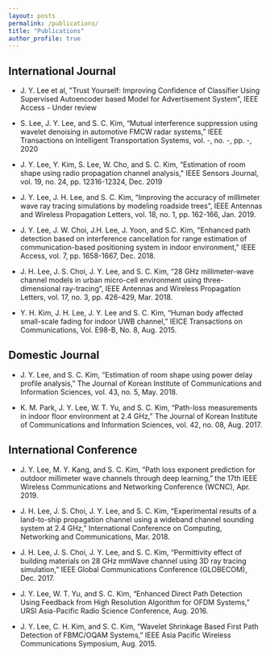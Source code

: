 ```yaml
---
layout: posts
permalink: /publications/
title: "Publications"
author_profile: true
---
```


## International Journal

- J. Y. Lee et al, "Trust Yourself: Improving Confidence of Classifier Using Supervised Autoencoder based Model for Advertisement System", IEEE Access - Under review

- S. Lee, J. Y. Lee, and S. C. Kim, “Mutual interference suppression using wavelet denoising in automotive FMCW radar systems,” IEEE Transactions on Intelligent Transportation Systems, vol. -, no. -, pp. -, 2020

- J. Y. Lee, Y. Kim, S. Lee, W. Cho, and S. C. Kim, “Estimation of room shape using radio propagation channel analysis," IEEE Sensors Journal, vol. 19, no. 24, pp. 12316-12324, Dec. 2019

- J. Y. Lee, J. H. Lee, and S. C. Kim, “Improving the accuracy of millimeter wave ray tracing simulations by modeling roadside trees”, IEEE Antennas and Wireless Propagation Letters, vol. 18, no. 1, pp. 162-166, Jan. 2019.

- J. Y. Lee, J. W. Choi, J.H. Lee, J. Yoon, and S.C. Kim, "Enhanced path detection based on interference cancellation for range estimation of communication-based positioning system in indoor environment," IEEE Access, vol. 7, pp. 1658-1667, Dec. 2018.

- J. H. Lee, J. S. Choi, J. Y. Lee, and S. C. Kim, “28 GHz millimeter-wave channel models in urban micro-cell environment using three-dimensional ray-tracing”, IEEE Antennas and Wireless Propagation Letters, vol. 17, no. 3, pp. 426-429, Mar. 2018.

- Y. H. Kim, J. H. Lee, J. Y. Lee and S. C. Kim, “Human body affected small-scale fading for indoor UWB channel,” IEICE Transactions on Communications, Vol. E98-B, No. 8, Aug. 2015.

## Domestic Journal

- J. Y. Lee, and S. C. Kim, “Estimation of room shape using power delay profile analysis,” The Journal of Korean Institute of Communications and Information Sciences, vol. 43, no. 5, May. 2018.

- K. M. Park, J. Y. Lee, W. T. Yu, and S. C. Kim, “Path-loss measurements in indoor floor environment at 2.4 GHz,” The Journal of Korean Institute of Communications and Information Sciences, vol. 42, no. 08, Aug. 2017.

## International Conference

- J. Y. Lee, M. Y. Kang, and S. C. Kim, “Path loss exponent prediction for outdoor millimeter wave channels through deep learning,” the 17th IEEE Wireless Communications and Networking Conference (WCNC), Apr. 2019.

- J. H. Lee, J. S. Choi, J. Y. Lee, and S. C. Kim, “Experimental results of a land-to-ship propagation channel using a wideband channel sounding system at 2.4 GHz,” International Conference on Computing, Networking and Communications, Mar. 2018.

- J. H. Lee, J. S. Choi, J. Y. Lee, and S. C. Kim, “Permittivity effect of building materials on 28 GHz mmWave channel using 3D ray tracing simulation,” IEEE Global Communications Conference (GLOBECOM), Dec. 2017.

- J. Y. Lee, W. T. Yu, and S. C. Kim, “Enhanced Direct Path Detection Using Feedback from High Resolution Algorithm for OFDM Systems,” URSI Asia-Pacific Radio Science Conference, Aug. 2016.

- J. Y. Lee, C. H. Kim, and S. C. Kim, “Wavelet Shrinkage Based First Path Detection of FBMC/OQAM Systems,” IEEE Asia Pacific Wireless Communications Symposium, Aug. 2015. 
